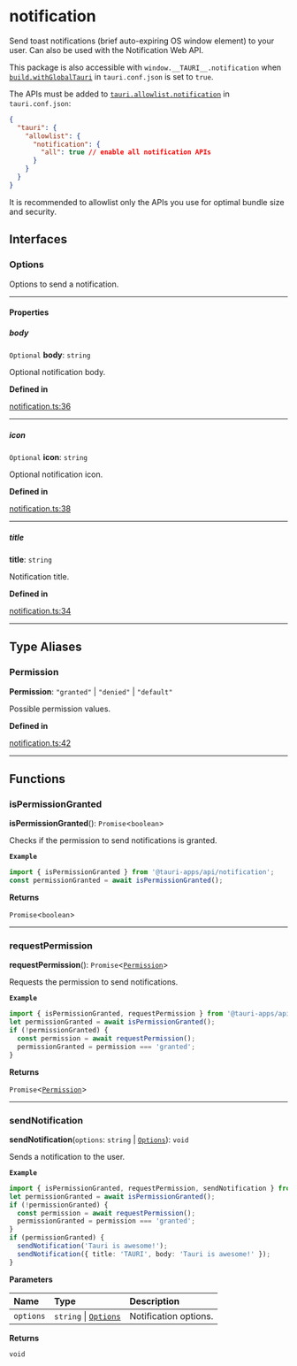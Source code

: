 # notification

Send toast notifications (brief auto-expiring OS window element) to your user.
Can also be used with the Notification Web API.

This package is also accessible with `window.__TAURI__.notification` when [`build.withGlobalTauri`](https://tauri.app/v1/api/config/#buildconfig.withglobaltauri) in `tauri.conf.json` is set to `true`.

The APIs must be added to [`tauri.allowlist.notification`](https://tauri.app/v1/api/config/#allowlistconfig.notification) in `tauri.conf.json`:
```json
{
  "tauri": {
    "allowlist": {
      "notification": {
        "all": true // enable all notification APIs
      }
    }
  }
}
```
It is recommended to allowlist only the APIs you use for optimal bundle size and security.

## Interfaces

### Options

Options to send a notification.

---

#### Properties

##### body

`Optional` **body**: `string`

Optional notification body.

**Defined in** 

[notification.ts:36](https://github.com/tauri-apps/tauri/blob/679abc6a/tooling/api/src/notification.ts#L36)

---

##### icon

`Optional` **icon**: `string`

Optional notification icon.

**Defined in** 

[notification.ts:38](https://github.com/tauri-apps/tauri/blob/679abc6a/tooling/api/src/notification.ts#L38)

---

##### title

 **title**: `string`

Notification title.

**Defined in** 

[notification.ts:34](https://github.com/tauri-apps/tauri/blob/679abc6a/tooling/api/src/notification.ts#L34)

---

## Type Aliases

### Permission

 **Permission**: `"granted"` \| `"denied"` \| `"default"`

Possible permission values.

**Defined in** 

[notification.ts:42](https://github.com/tauri-apps/tauri/blob/679abc6a/tooling/api/src/notification.ts#L42)

---

## Functions

### isPermissionGranted

**isPermissionGranted**(): `Promise`<`boolean`\>

Checks if the permission to send notifications is granted.

**`Example`**

```typescript
import { isPermissionGranted } from '@tauri-apps/api/notification';
const permissionGranted = await isPermissionGranted();
```

**Returns**

`Promise`<`boolean`\>

---

### requestPermission

**requestPermission**(): `Promise`<[`Permission`](notification.md#permission)\>

Requests the permission to send notifications.

**`Example`**

```typescript
import { isPermissionGranted, requestPermission } from '@tauri-apps/api/notification';
let permissionGranted = await isPermissionGranted();
if (!permissionGranted) {
  const permission = await requestPermission();
  permissionGranted = permission === 'granted';
}
```

**Returns**

`Promise`<[`Permission`](notification.md#permission)\>

---

### sendNotification

**sendNotification**(`options`: `string` \| [`Options`](notification.md#options)): `void`

Sends a notification to the user.

**`Example`**

```typescript
import { isPermissionGranted, requestPermission, sendNotification } from '@tauri-apps/api/notification';
let permissionGranted = await isPermissionGranted();
if (!permissionGranted) {
  const permission = await requestPermission();
  permissionGranted = permission === 'granted';
}
if (permissionGranted) {
  sendNotification('Tauri is awesome!');
  sendNotification({ title: 'TAURI', body: 'Tauri is awesome!' });
}
```

**Parameters**

| Name | Type | Description |
| :------ | :------ | :------ |
| `options` | `string` \| [`Options`](notification.md#options) | Notification options. |

**Returns**

`void`
